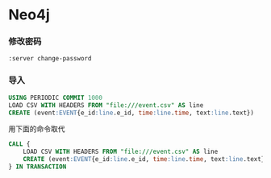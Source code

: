 # Neo4j

### 修改密码

```cypher
:server change-password
```



### 导入

```sql
USING PERIODIC COMMIT 1000
LOAD CSV WITH HEADERS FROM "file:///event.csv" AS line
CREATE (event:EVENT{e_id:line.e_id, time:line.time, text:line.text})
```

用下面的命令取代


```sql
CALL {
    LOAD CSV WITH HEADERS FROM "file:///event.csv" AS line
    CREATE (event:EVENT{e_id:line.e_id, time:line.time, text:line.text})
} IN TRANSACTION
```



